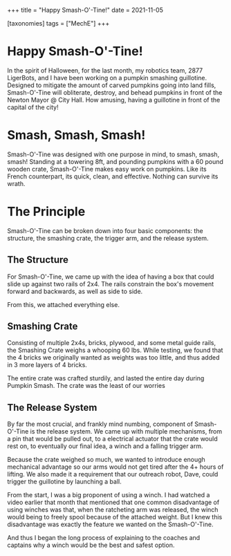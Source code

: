 +++
title = "Happy Smash-O'-Tine!"
date = 2021-11-05

[taxonomies]
tags = ["MechE"]
+++

# Happy Smash-O'-Tine!

In the spirit of Halloween, for the last month, my robotics team, 2877 LigerBots, and I have been working on a pumpkin smashing guillotine. Designed to mitigate the amount of carved pumpkins going into land fills, Smash-O'-Tine will obliterate, destroy, and behead pumpkins in front of the Newton Mayor @ City Hall. How amusing, having a guillotine in front of the capital of the city!

# Smash, Smash, Smash!

Smash-O'-Tine was designed with one purpose in mind, to smash, smash, smash! Standing at a towering 8ft, and pounding pumpkins with a 60 pound wooden crate, Smash-O'-Tine makes easy work on pumpkins. Like its French counterpart, its quick, clean, and effective. Nothing can survive its wrath.

# The Principle

Smash-O'-Tine can be broken down into four basic components: the structure, the smashing crate, the trigger arm, and the release system. 

## The Structure

For Smash-O'-Tine, we came up with the idea of having a box that could slide up against two rails of 2x4. The rails constrain the box's movement forward and backwards, as well as side to side. 

From this, we attached everything else.

## Smashing Crate

Consisting of multiple 2x4s, bricks, plywood, and some metal guide rails, the Smashing Crate weighs a whooping 60 lbs. While testing, we found that the 4 bricks we originally wanted as weights was too little, and thus added in 3 more layers of 4 bricks. 

The entire crate was crafted sturdily, and lasted the entire day during Pumpkin Smash. The crate was the least of our worries

## The Release System

By far the most crucial, and frankly mind numbing, component of Smash-O'-Tine is the release system. We came up with multiple mechanisms, from a pin that would be pulled out, to a electrical actuator that the crate would rest on, to eventually our final idea, a winch and a falling trigger arm. 

Because the crate weighed so much, we wanted to introduce enough mechanical advantage so our arms would not get tired after the 4+ hours of lifting. We also made it a requirement that our outreach robot, Dave, could trigger the guillotine by launching a ball.

From the start, I was a big proponent of using a winch. I had watched a video earlier that month that mentioned that one common disadvantage of using winches was that, when the ratcheting arm was released, the winch would being to freely spool because of the attached weight. But I knew this disadvantage was exactly the feature we wanted on the Smash-O'-Tine.

And thus I began the long process of explaining to the coaches and captains why a winch would be the best and safest option.

<!-- # A Month of Head Smashing

In the beginning of October, I was told by LigerBot higher ups that they needed a contraption that could smash pumpkins for our city's upcoming pumpkin fest. Two years prior, they had brought to the festival a large, 10 foot tall falling arm that had been sparsely put together in 2 days. This year, instead of putting long pieces of 2x4 together and calling it a smasher, they wanted something bolder: a device that could not only puncture holes into pumpkins, but really put the squash into pumpkin--a guillotine.

So I assembled a crew and we began cracking. Having only 4 weeks and just a few hours of shop time, Smash-O'-Tine needed a miracle.

And so began a month of head smashing. -->



